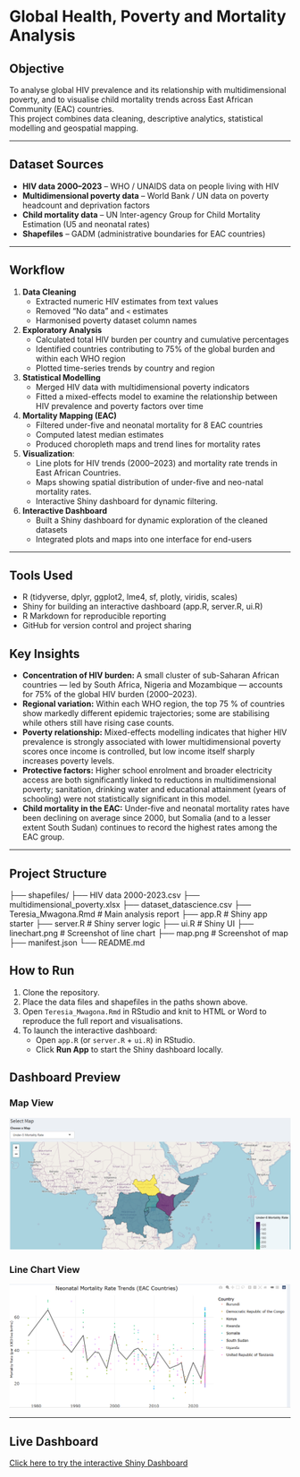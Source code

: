 #  Global Health, Poverty and Mortality Analysis 

## Objective
To analyse global HIV prevalence and its relationship with multidimensional poverty, and to visualise child mortality trends across East African Community (EAC) countries.  
This project combines data cleaning, descriptive analytics, statistical modelling and geospatial mapping.

---

## Dataset Sources
- **HIV data 2000–2023** – WHO / UNAIDS data on people living with HIV  
- **Multidimensional poverty data** – World Bank / UN data on poverty headcount and deprivation factors  
- **Child mortality data** – UN Inter-agency Group for Child Mortality Estimation (U5 and neonatal rates)  
- **Shapefiles** – GADM (administrative boundaries for EAC countries)

---

## Workflow
1. **Data Cleaning**  
   - Extracted numeric HIV estimates from text values  
   - Removed “No data” and `<` estimates  
   - Harmonised poverty dataset column names  
2. **Exploratory Analysis**  
   - Calculated total HIV burden per country and cumulative percentages  
   - Identified countries contributing to 75% of the global burden and within each WHO region  
   - Plotted time-series trends by country and region  
3. **Statistical Modelling**  
   - Merged HIV data with multidimensional poverty indicators  
   - Fitted a mixed-effects model to examine the relationship between HIV prevalence and poverty factors over time  
4. **Mortality Mapping (EAC)**  
   - Filtered under-five and neonatal mortality for 8 EAC countries  
   - Computed latest median estimates  
   - Produced choropleth maps and trend lines for mortality rates  
5. **Visualization**:  
   - Line plots for HIV trends (2000–2023) and mortality rate trends in East African Countries.  
   - Maps showing spatial distribution of under-five and neo-natal mortality rates.  
   - Interactive Shiny dashboard for dynamic filtering.   
6. **Interactive Dashboard**  
   - Built a Shiny dashboard for dynamic exploration of the cleaned datasets  
   - Integrated plots and maps into one interface for end-users
---

## Tools Used
- R (tidyverse, dplyr, ggplot2, lme4, sf, plotly, viridis, scales)  
- Shiny for building an interactive dashboard (app.R, server.R, ui.R)  
- R Markdown for reproducible reporting  
- GitHub for version control and project sharing 

## Key Insights
- **Concentration of HIV burden:** A small cluster of sub-Saharan African countries — led by South Africa, Nigeria and Mozambique — accounts for 75% of the global HIV burden (2000–2023).  
- **Regional variation:** Within each WHO region, the top 75 % of countries show markedly different epidemic trajectories; some are stabilising while others still have rising case counts.  
- **Poverty relationship:** Mixed-effects modelling indicates that higher HIV prevalence is strongly associated with lower multidimensional poverty scores once income is controlled, but low income itself sharply increases poverty levels.  
- **Protective factors:** Higher school enrolment and broader electricity access are both significantly linked to reductions in multidimensional poverty; sanitation, drinking water and educational attainment (years of schooling) were not statistically significant in this model.  
- **Child mortality in the EAC:** Under-five and neonatal mortality rates have been declining on average since 2000, but Somalia (and to a lesser extent South Sudan) continues to record the highest rates among the EAC group.
 
---
## Project Structure
├── shapefiles/
├── HIV data 2000-2023.csv
├── multidimensional_poverty.xlsx
├── dataset_datascience.csv
├── Teresia_Mwagona.Rmd # Main analysis report
├── app.R # Shiny app starter
├── server.R # Shiny server logic
├── ui.R # Shiny UI
├── linechart.png # Screenshot of line chart
├── map.png # Screenshot of map
├── manifest.json
└── README.md


## How to Run
1. Clone the repository.  
2. Place the data files and shapefiles in the paths shown above.  
3. Open `Teresia_Mwagona.Rmd` in RStudio and knit to HTML or Word to reproduce the full report and visualisations.  
4. To launch the interactive dashboard:
   - Open `app.R` (or `server.R` + `ui.R`) in RStudio.
   - Click **Run App** to start the Shiny dashboard locally.

## Dashboard Preview

### Map View
![Map Screenshot](map.png)

### Line Chart View
![Line Chart Screenshot](linechart.png)

---

## Live Dashboard
 [Click here to try the interactive Shiny Dashboard](https://0196803d-274e-45e0-ad5e-9aabf3aafcde.share.connect.posit.cloud/)

